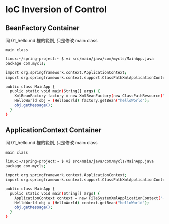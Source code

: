 # IoC Inversion of Control

## BeanFactory Container

同 01_hello.md 裡的範例, 只是修改 main class

`main class`

```bash
linux:~/spring-project:~ $ vi src/main/java/com/mycls/MainApp.java
package com.mycls;

import org.springframework.context.ApplicationContext;
import org.springframework.context.support.ClassPathXmlApplicationContext;

public class MainApp {
  public static void main(String[] args) {
    XmlBeanFactory factory = new XmlBeanFactory(new ClassPathResource("Beans.xml")); 
    HelloWorld obj = (HelloWorld) factory.getBean("helloWorld");
    obj.getMessage();
  }
}
```

## ApplicationContext Container

同 01_hello.md 裡的範例, 只是修改 main class

`main class`

```bash
linux:~/spring-project:~ $ vi src/main/java/com/mycls/MainApp.java
package com.mycls;

import org.springframework.context.ApplicationContext;
import org.springframework.context.support.ClassPathXmlApplicationContext;

public class MainApp {
  public static void main(String[] args) {
    ApplicationContext context = new FileSystemXmlApplicationContext("~/project/src/Beans.xml");
    HelloWorld obj = (HelloWorld) context.getBean("helloWorld");
    obj.getMessage();
  }
}
```
